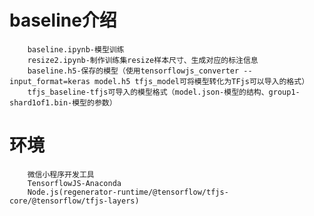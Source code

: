 # baseline介绍
  
        baseline.ipynb-模型训练
        resize2.ipynb-制作训练集resize样本尺寸、生成对应的标注信息
        baseline.h5-保存的模型（使用tensorflowjs_converter --input_format=keras model.h5 tfjs_model可将模型转化为TFjs可以导入的格式）
        tfjs_baseline-tfjs可导入的模型格式（model.json-模型的结构、group1-shard1of1.bin-模型的参数）
  
# 环境
  
        微信小程序开发工具
        TensorflowJS-Anaconda
        Node.js(regenerator-runtime/@tensorflow/tfjs-core/@tensorflow/tfjs-layers)